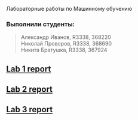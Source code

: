 Лабораторные работы по Машинному обучению 

### Выполнили студенты: 
> Александр Иванов, R3338, 368220 \
> Николай Проворов, R3338, 368690 \
> Никита Братушка, R3338, 367924 

## [Lab 1 report](https://edelwiw.github.io/MachineLearning/Lab1.html)
## [Lab 2 report](https://edelwiw.github.io/MachineLearning/Lab2.html)
## [Lab 3 report](https://edelwiw.github.io/MachineLearning/Lab3.html)